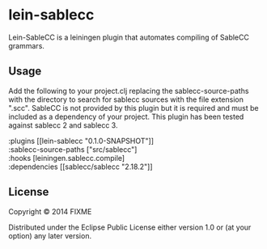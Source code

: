 # lein-sablecc

Lein-SableCC is a leiningen plugin that automates compiling of SableCC grammars.

## Usage

Add the following to your project.clj replacing the sablecc-source-paths with
the directory to search for sablecc sources with the file extension ".scc". 
SableCC is not provided by this plugin but it is required and must be included
as a dependency of your project. This plugin has been tested against sablecc 2 
and sablecc 3.

:plugins [[lein-sablecc "0.1.0-SNAPSHOT"]]<br />
:sablecc-source-paths ["src/sablecc"]<br />
:hooks [leiningen.sablecc.compile]<br />
:dependencies [[sablecc/sablecc "2.18.2"]]

## License

Copyright © 2014 FIXME

Distributed under the Eclipse Public License either version 1.0 or (at
your option) any later version.
